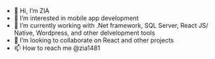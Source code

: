 - 👋 Hi, I’m ZIA
- 👀 I’m interested in mobile app development 
- 🌱 I’m currently working with .Net framework, SQL Server, React JS/ Native, Wordpress, and other delvelopment tools
- 💞️ I’m looking to collaborate on React and other projects
- 📫 How to reach me @zia1481

<!---
zia1481/zia1481 is a ✨ special ✨ repository because its `README.md` (this file) appears on your GitHub profile.
You can click the Preview link to take a look at your changes.
--->
